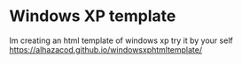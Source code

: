 # Windows XP template
Im creating an html template of windows xp
try it by your self https://alhazacod.github.io/windowsxphtmltemplate/
